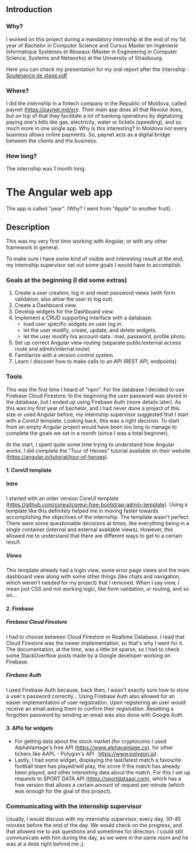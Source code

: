 ## Introduction
### Why?
I worked on this project during a mandatory internship at the end of my 1st year of Bachelor in Computer Science and Cursus Master en Ingénierie Informatique Systèmes et Réseaux (Master in Engineering in Computer Science, Systems and Networks) at the University of Strasbourg.

Here you can check my presentation for my oral report after the internship : [Soutenance de stage.pdf](https://github.com/lucianmocan/my-first-Angular-app/files/14237628/Soutenance.de.stage.pdf)


### Where?
I did the internship in a fintech company in the Republic of Moldova, called paynet (https://paynet.md/en). Their main app does all that Revolut does, but on top of that they facilitate a lot of banking operations by digitalizing paying one's bills like gas, electricity, water or tickets (speeding), and so much more in one single app. Why is this interesting? In Moldova not every business allows online payments. So, paynet acts as a digital bridge between the clients and the business.

### How long?
The internship was 1 month long.

# The Angular web app
The app is called "pear". (Why? I went from "Apple" to another fruit).

## Description
This was my very first time working with Angular, or with any other framework in general. 

To make sure I have some kind of visible and interesting result at the end, my internship supervisor set out some goals I would have to accomplish.
### Goals at the beginning (I did some extras)
1. Create a user creation, log in and reset password views (with form validation, also allow the user to log out).
2. Create a Dashboard view.
3. Develop widgets for the Dashboard view.
4. Implement a CRUD supporting interface with a database:
   - load user specific widgets on user log in.
   - let the user modify, create, update, and delete widgets.
   - let the user modify his account data : mail, password, profile photo.
5. Set up correct Angular view routing (separate public/external access route and admin/internal route)
6. Familiarize with a version control system.
7. Learn / discover how to make calls to an API (REST API, endpoints)

### Tools
This was the first time I heard of "npm".
For the database I decided to use Firebase Cloud Firestore.
In the beginning the user password was stored in the database, but I ended up using Firebase Auth (more details later).
As this was my first year of bachelor, and I had never done a project of this size or used Angular before, my internship supervisor suggested that I start with a CoreUI template. Looking back, this was a right decision. To start from an empty Angular project would have been too long to manage to complete the goals we set in a month (since I was a total beginner).


At the start, I spent quite some time trying to understand how Angular works. I did complete the "Tour of Heroes" tutorial available on their website (https://angular.io/tutorial/tour-of-heroes).

#### 1. CoreUI template
  ##### Intro
   I started with an older version CoreUI template (https://github.com/coreui/coreui-free-bootstrap-admin-template). Using a template like this definitely helped me in moving faster towards accomplishing the objectives of the internship. The template wasn't perfect. There were some questionable decisions at times, like everything being in a single container (internal and external available views). However, this allowed me to understand that there are different ways to get to a certain result.
  ##### Views
   This template already had a login view, some error page views and the main dashboard view along with some other things (like chats and navigation, which weren't needed for my project) that I removed. When I say view, I mean just CSS and not working logic, like form validation, or routing, and so on...

#### 2. Firebase 
  ##### Firebase Cloud Firestore
  I had to choose between Cloud Firestore or Realtime Database. I read that Cloud Firestore was the newer implementation, so that's why I went for it. The documentation, at the time, was a little bit sparse, so I had to check some StackOverflow posts made by a Google developer working on Firebase. 
  ##### Firebase Auth
  I used Firebase Auth because, back then, I wasn't exactly sure how to store a user's password correctly... Using Firebase Auth also allowed for an easier implementation of user registration. Upon registering an user would receive an email asking them to confirm their registration. Resetting a forgotten password by sending an email was also done with Google Auth.

#### 3. APIs for widgets
  - For getting data about the stock market (for cryptocoins I used AlphaVantage's free API (https://www.alphavantage.co), for other tickers like AAPL - Polygon's API : https://www.polygon.io).
  - Lastly, I had some widget, displaying the last/latest match a favourite football team has played/will play, the score if the match has already been played, and other interesting data about the match. For this I set up requests to SPORT DATA API (https://sportdataapi.com), which has a free version that allows a certain amount of request per minute (which was enough for the goal of this project).

  
### Communicating with the internship supervisor
Usually, I would discuss with my internship supervisor, every day, 30-45 minutes before the end of the day. We would check on the progress, and that allowed me to ask questions and sometimes for direction. I could still communicate with him during the day, as we were in the same room and he was at a desk right behind me ;).


